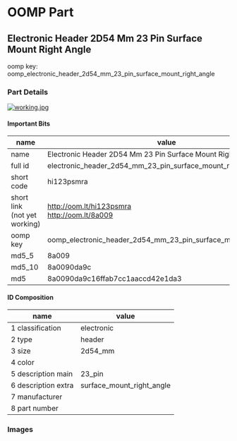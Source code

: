 # OOMP Part  
## Electronic Header 2D54 Mm 23 Pin Surface Mount Right Angle  
  
oomp key: oomp_electronic_header_2d54_mm_23_pin_surface_mount_right_angle  
  
### Part Details  
  
[![working.jpg](working_600.jpg)](working.jpg)  
  
#### Important Bits  
| name | value | 
| --- | --- | 
| name | Electronic Header 2D54 Mm 23 Pin Surface Mount Right Angle | 
| full id | electronic_header_2d54_mm_23_pin_surface_mount_right_angle | 
| short code | hi123psmra | 
| short link<br>(not yet working) | http://oom.lt/hi123psmra<br>http://oom.lt/8a009 | 
| oomp key | oomp_electronic_header_2d54_mm_23_pin_surface_mount_right_angle | 
| md5_5 | 8a009 | 
| md5_10 | 8a0090da9c | 
| md5 | 8a0090da9c16ffab7cc1aaccd42e1da3 | 
#### ID Composition  
| name | value | 
| --- | --- | 
| 1 classification | electronic | 
| 2 type | header | 
| 3 size | 2d54_mm | 
| 4 color |  | 
| 5 description main | 23_pin | 
| 6 description extra | surface_mount_right_angle | 
| 7 manufacturer |  | 
| 8 part number |  | 
### Images  
